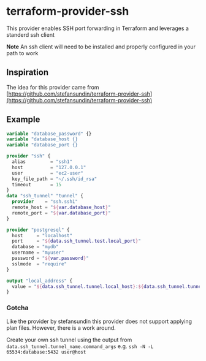 # terraform-provider-ssh

This provider enables SSH port forwarding in Terraform and leverages a standerd ssh client

**Note** An ssh client will need to be installed and properly configured in your path to work

## Inspiration

The idea for this provider came from [https://github.com/stefansundin/terraform-provider-ssh](https://github.com/stefansundin/terraform-provider-ssh)

## Example

```terraform
variable "database_password" {}
variable "database_host {}
variable "database_port {}

provider "ssh" {
  alias         = "ssh1"
  host          = "127.0.0.1"
  user          = "ec2-user"
  key_file_path = "~/.ssh/id_rsa"
  timeout       = 15
}
data "ssh_tunnel" "tunnel" {
  provider    = "ssh.ssh1"
  remote_host = "${var.database_host}"
  remote_port = "${var.database_port}"
}

provider "postgresql" {
  host     = "localhost"
  port     = "${data.ssh_tunnel.test.local_port}"
  database = "mydb"
  username = "myuser"
  password = "${var.password}"
  sslmode  = "require"
}

output "local_address" {
  value = "${data.ssh_tunnel.tunnel.local_host}:${data.ssh_tunnel.tunnel.local_port}"
}
```

### Gotcha

Like the provider by stefansundin this provider does not support applying plan files. However, there is a work around.

Create your own ssh tunnel using the output from `data.ssh_tunnel.tunnel_name.command_args` e.g. `ssh -N -L 65534:database:5432 user@host`